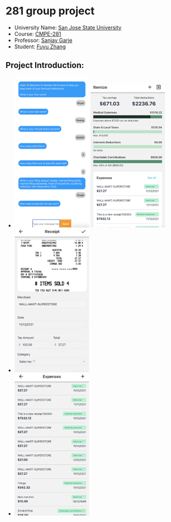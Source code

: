 # 281 group project

- University Name: [San Jose State University](https://www.sjsu.edu/)
- Course: [CMPE-281](http://info.sjsu.edu/web-dbgen/catalog/courses/CMPE281.html)
- Professor: [Sanjay Garje](https://www.linkedin.com/in/sanjaygarje/)
- Student: [Fuyu Zhang](https://www.linkedin.com/in/nick-fuyuzhang/)
## Project Introduction:
- <img src="https://github.com/Handsomenick1/281grouppj/blob/main/pic/AWSLex.png.png" alt="lex" style="width:200px;"/> <img src="https://github.com/Handsomenick1/281grouppj/blob/main/pic/image1.png" alt="1" style="width:200px;"/>
- <img src="https://github.com/Handsomenick1/281grouppj/blob/main/pic/image2.png" alt="2" style="width:200px;"/>
- <img src="https://github.com/Handsomenick1/281grouppj/blob/main/pic/image3.png" alt="3" style="width:200px;"/>
